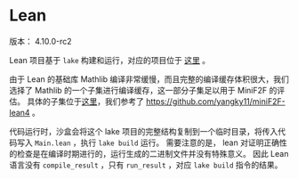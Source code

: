 # Lean

版本： 4.10.0-rc2

Lean 项目基于 `lake` 构建和运行，对应的项目位于 [这里](https://github.com/bytedance/SandboxFusion/tree/main/runtime/lean) 。

由于 Lean 的基础库 Mathlib 编译非常缓慢，而且完整的编译缓存体积很大，我们选择了 Mathlib 的一个子集进行编译缓存，这一部分子集足以用于 MiniF2F 的评估。 具体的子集位于[这里](https://github.com/bytedance/SandboxFusion/blob/main/runtime/lean/Main.lean)，我们参考了 https://github.com/yangky11/miniF2F-lean4 。

代码运行时，沙盒会将这个 lake 项目的完整结构复制到一个临时目录，将传入代码写入 `Main.lean` ，执行 `lake build` 运行。 需要注意的是， lean 对证明正确性的检查是在编译时期进行的，运行生成的二进制文件并没有特殊意义。 因此 Lean 语言没有 `compile_result` ，只有 `run_result` ，对应 `lake build` 指令的结果。
